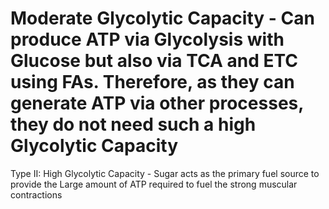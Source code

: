 # Moderate Glycolytic Capacity - Can produce ATP via Glycolysis with Glucose but also via TCA and ETC using FAs. Therefore, as they can generate ATP via other processes, they do not need such a high Glycolytic Capacity

Type II: High Glycolytic Capacity - Sugar acts as the primary fuel source to provide the Large amount of ATP required to fuel the strong muscular contractions